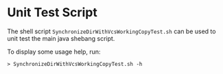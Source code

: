 # Unit Test Script

The shell script `SynchronizeDirWithVcsWorkingCopyTest.sh` can be used to unit test the main java shebang script.

To display some usage help, run:

`> SynchronizeDirWithVcsWorkingCopyTest.sh -h`

